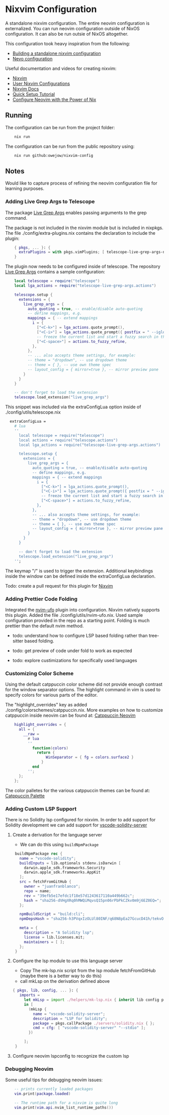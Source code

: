 # Nixvim Configuration

A standalone nixvim configuration. The entire neovim configuration is
externalized. You can run neovim configuration outside of NixOS configuration.
It can also be run outsie of NixOS altogether.

This configuration took heavy inspiration from the following:

- [Building a standalone nixvim
  configuration](https://gist.github.com/siph/288b7c6b5f68a1902d28aebc95fde4c5)
- [Nevo configuration](https://github.com/redyf/Neve)

Useful documentation and videos for creating nixvim:

- [Nixvim](https://github.com/nix-community/nixvim)
- [User Nixvim Configurations](https://nix-community.github.io/nixvim/user-guide/config-examples.html)
- [Nixvim Docs](https://nix-community.github.io/nixvim/)
- [Quick Setup Tutorial](https://www.youtube.com/watch?v=b641h63lqy0)
- [Configure Neovim with the Power of Nix](https://www.youtube.com/watch?v=GOe0C7Qtypk)

## Running

The configuration can be run from the project folder:

```bash
    nix run
```

The configuration can be run from the public repository using:

```bash
    nix run github:owejow/nixvim-config
```

## Notes

Would like to capture process of refining the neovim configuration file for learning purposes.

### Adding Live Grep Args to Telescope

The package [Live Grep Args](https://github.com/nvim-telescope/telescope-live-grep-args.nvim) enables passing
arguments to the grep command.

The package is not included in the nixvim module but is included in nixpkgs.
The file ./config/extra-plugins.nix contains the declaration to include the plugin:

```nix
    { pkgs, ... }: {
      extraPlugins = with pkgs.vimPlugins; [ telescope-live-grep-args-nvim ];
    }
```

The plugin now needs to be configured inside of telescope. The repository [Live Grep Args](https://github.com/nvim-telescope/telescope-live-grep-args.nvim)
contains a sample configuration:

```lua
    local telescope = require("telescope")
    local lga_actions = require("telescope-live-grep-args.actions")

    telescope.setup {
      extensions = {
        live_grep_args = {
          auto_quoting = true, -- enable/disable auto-quoting
          -- define mappings, e.g.
          mappings = { -- extend mappings
            i = {
              ["<C-k>"] = lga_actions.quote_prompt(),
              ["<C-i>"] = lga_actions.quote_prompt({ postfix = " --iglob " }),
              -- freeze the current list and start a fuzzy search in the frozen list
              ["<C-space>"] = actions.to_fuzzy_refine,
            },
          },
          -- ... also accepts theme settings, for example:
          -- theme = "dropdown", -- use dropdown theme
          -- theme = { }, -- use own theme spec
          -- layout_config = { mirror=true }, -- mirror preview pane
        }
      }
    }

    -- don't forget to load the extension
    telescope.load_extension("live_grep_args")
```

This snippet was included via the extraConfigLua option inside of ./config/utils/telescope.nix

```nix
  extraConfigLua =
    # lua
    ''
      local telescope = require("telescope")
      local actions = require("telescope.actions")
      local lga_actions = require("telescope-live-grep-args.actions")

      telescope.setup {
        extensions = {
          live_grep_args = {
            auto_quoting = true, -- enable/disable auto-quoting
            -- define mappings, e.g.
            mappings = { -- extend mappings
              i = {
                ["<C-k>"] = lga_actions.quote_prompt(),
                ["<C-i>"] = lga_actions.quote_prompt({ postfix = " --iglob " }),
                -- freeze the current list and start a fuzzy search in the frozen list
                ["<C-space>"] = actions.to_fuzzy_refine,
              },
            },
            -- ... also accepts theme settings, for example:
            -- theme = "dropdown", -- use dropdown theme
            -- theme = { }, -- use own theme spec
            -- layout_config = { mirror=true }, -- mirror preview pane
          }
        }
      }

      -- don't forget to load the extension
      telescope.load_extension("live_grep_args")
    '';
```

The keymap "<leader>/" is used to trigger the extension. Additional keybindings
inside the window can be defined inside the extraConfigLua declaration.

Todo: create a pull request for this plugin for [Nixvim](https://github.com/nix-community/nixvim)

### Adding Prettier Code Folding

Integrated the [nvim-ufo](https://github.com/kevinhwang91/nvim-ufo) plugin into
configuration. Nixvim natively supports this plugin. Added the file
./config/utils/nvim-ufo.nix. Used sample configuration provided in the repo as
a starting point. Folding is much prettier than the default nvim method.

- todo: understand how to configure LSP based folding rather than tree-sitter based folding.

- todo: get preview of code under fold to work as expected

- todo: explore custimizations for specifically used languages

### Customizing Color Scheme

Using the default catppuccin color scheme did not provide enough contrast for the
window separator options. The highlight command in vim is used to specify colors
for various parts of the editor.

The "highlight_overrides" key as added ./config/colorschemes/catppuccin.nix. More
examples on how to customize catppuccin inside neovim can be found at: [Catppuccin Neovim](https://github.com/catppuccin/nvim)

```lua
    highlight_overrides = {
      all = {
        __raw =
          # lua
          ''
            function(colors)
              return {
                  WinSeparator = { fg = colors.surface2 }
                }
            end
          '';
      };
    };

```

The color palletes for the various catppuccin themes can be found at:
[Catppuccin Palette](https://catppuccin.com/palette)

### Adding Custom LSP Support

There is no Solidity lsp configured for nixvim. In order to add support for
Solidity development we can add support for [vscode-solidity-server](https://github.com/juanfranblanco/vscode-solidity)

1. Create a derivation for the language server

   - We can do this using `buildNpmPackage`

   ```nix
    buildNpmPackage rec {
      name = "vscode-solidity";
      buildInputs = lib.optionals stdenv.isDarwin [
        darwin.apple_sdk.frameworks.Security
        darwin.apple_sdk.frameworks.AppKit
      ];
      src = fetchFromGitHub {
        owner = "juanfranblanco";
        repo = name;
        rev = "39efb5e17efdc1f18e57d1243617110a449b662c";
        hash = "sha256-dVHgXRq0hMWQiMqvsQ15pn06rPbPkCZkv0m9j6EZ0EQ=";
      };

      npmBuildScript = "build:cli";
      npmDepsHash = "sha256-h3PVqxIzOLUl80INF/q68N8pEa27GcucD41h/tekvOU=";

      meta = {
        description = "A Solidity lsp";
        license = lib.licenses.mit;
        maintainers = [ ];
      };
    }

   ```

2. Configure the lsp module to use this language server

   - Copy The mk-lsp.nix script from the lsp module fetchFromGitHub (maybe there is a better way to do this)
   - call mkLsp on the derivation defined above

   ```nix
   { pkgs, lib, config, ... }: {
      imports =
        let mkLsp = import ./helpers/mk-lsp.nix { inherit lib config pkgs; };
        in [
          (mkLsp {
            name = "vscode-solidity-server";
            description = "LSP for Solidity";
            package = pkgs.callPackage ./servers/solidity.nix { };
            cmd = cfg: [ "vscode-solidity-server" "--stdio" ];
          })

        ];
    }

   ```

3. Configure neovim lspconfig to recognize the custom lsp

### Debugging Neovim

Some useful tips for debugging neovim issues:

```lua
    -- prints currently loaded packages
    vim.print(package.loaded)
```

```lua
    -- The runtime path for a nixvim is quite long
    vim.print(vim.api.nvim_list_runtime_paths())
```
